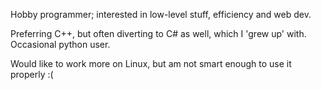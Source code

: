 Hobby programmer; interested in low-level stuff, efficiency and web dev.

Preferring C++, but often diverting to C# as well, which I 'grew up' with.
Occasional python user.

Would like to work more on Linux, but am not smart enough to use it properly :(
